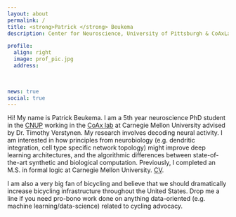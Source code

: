 ```yaml
---
layout: about
permalink: /
title: <strong>Patrick </strong> Beukema
description: Center for Neuroscience, University of Pittsburgh & CoAxLab, Carnegie Mellon University

profile:
  align: right
  image: prof_pic.jpg
  address: 
   
    

news: true
social: true
---
```


Hi! My name is Patrick Beukema. I am a 5th year neuroscience PhD student in the [CNUP](http://cnup.neurobio.pitt.edu) working in the [CoAx lab](http://www.psy.cmu.edu/~coaxlab/) at Carnegie Mellon University advised by Dr. Timothy Verstynen. My research involves decoding neural activity. I am interested in how principles from neurobiology (e.g. dendritic integration, cell type specific network topology) might improve deep learning architectures, and the algorithmic differences between state-of-the-art synthetic and biological computation. Previously, I completed an M.S. in formal logic at Carnegie Mellon University. [CV](http://www.psy.cmu.edu/~coaxlab/resumes/beukema.pdf). 

I am also a very big fan of bicycling and believe that we should dramatically increase bicycling infrastructure throughout the United States. Drop me a line if you need pro-bono work done on anything data-oriented (e.g. machine learning/data-science) related to cycling advocacy.  

